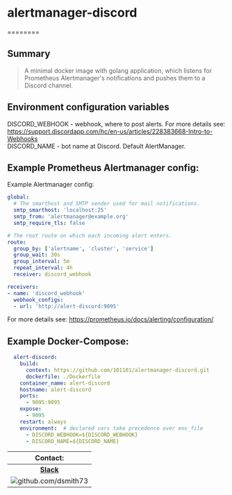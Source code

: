# alertmanager-discord  
========


## Summary

> A minimal docker image with golang application, which listens for Prometheus Alertmanager's notifications and pushes them to a Discord channel.  


## Environment configuration variables  
DISCORD_WEBHOOK - webhook, where to post alerts. For more details see: https://support.discordapp.com/hc/en-us/articles/228383668-Intro-to-Webhooks   
DISCORD_NAME - bot name at Discord. Default AlertManager.  


## Example Prometheus Alertmanager config:  

Example Alertmanager config:  

```yml
global:
  # The smarthost and SMTP sender used for mail notifications.
  smtp_smarthost: 'localhost:25'
  smtp_from: 'alertmanager@example.org'
  smtp_require_tls: false

# The root route on which each incoming alert enters.
route:
  group_by: ['alertname', 'cluster', 'service']
  group_wait: 30s
  group_interval: 5m
  repeat_interval: 4h
  receiver: discord_webhook

receivers:
- name: 'discord_webhook'
  webhook_configs:
  - url: 'http://alert-discord:9095'
```

For more details see: https://prometheus.io/docs/alerting/configuration/  

## Example Docker-Compose:  

```yml
  alert-discord:
    build:
      context: https://github.com/101101/alertmanager-discord.git
      dockerfile: ./Dockerfile
    container_name: alert-discord
    hostname: alert-discord
    ports:
      - 9095:9095
    expose:
      - 9095
    restart: always
    environment:  # declared vars take precedence over env_file  
      - DISCORD_WEBHOOK=${DISCORD_WEBHOOK}
      - DISCORD_NAME=${DISCORD_NAME}
```

| Contact: |
| :---------: |
| **[Slack](https://101101workspace.slack.com/archives/D012ESWSXHQ "dsmith73 on 101101 workspace")** |
| ![github.com/dsmith73](https://avatars1.githubusercontent.com/u/44279121?s=60&u=7a933a33b51505f9d6435eeffae1c8156a47dc77&v=4 "github.com/dsmith73") |
